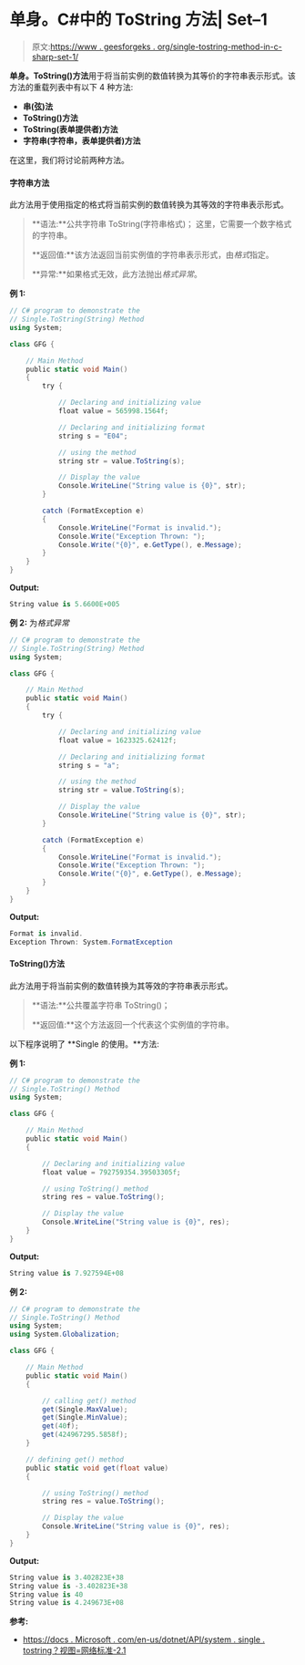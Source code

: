 # 单身。C#中的 ToString 方法| Set–1

> 原文:[https://www . geesforgeks . org/single-tostring-method-in-c-sharp-set-1/](https://www.geeksforgeeks.org/single-tostring-method-in-c-sharp-set-1/)

**单身。ToString()方法**用于将当前实例的数值转换为其等价的字符串表示形式。该方法的重载列表中有以下 4 种方法:

*   **串(弦)法**
*   **ToString()方法**
*   **ToString(表单提供者)方法**
*   **字符串(字符串，表单提供者)方法**

在这里，我们将讨论前两种方法。

#### 字符串方法

此方法用于使用指定的格式将当前实例的数值转换为其等效的字符串表示形式。

> **语法:**公共字符串 ToString(字符串格式)；
> 这里，它需要一个数字格式的字符串。
> 
> **返回值:**该方法返回当前实例值的字符串表示形式，由*格式*指定。
> 
> **异常:**如果格式无效，此方法抛出*格式异常*。

**例 1:**

```cs
// C# program to demonstrate the
// Single.ToString(String) Method
using System;

class GFG {

    // Main Method
    public static void Main()
    {
        try {

            // Declaring and initializing value
            float value = 565998.1564f;

            // Declaring and initializing format
            string s = "E04";

            // using the method
            string str = value.ToString(s);

            // Display the value
            Console.WriteLine("String value is {0}", str);
        }

        catch (FormatException e) 
        {
            Console.WriteLine("Format is invalid.");
            Console.Write("Exception Thrown: ");
            Console.Write("{0}", e.GetType(), e.Message);
        }
    }
}
```

**Output:**

```cs
String value is 5.6600E+005

```

**例 2:** 为*格式异常*

```cs
// C# program to demonstrate the
// Single.ToString(String) Method
using System;

class GFG {

    // Main Method
    public static void Main()
    {
        try {

            // Declaring and initializing value
            float value = 1623325.62412f;

            // Declaring and initializing format
            string s = "a";

            // using the method
            string str = value.ToString(s);

            // Display the value
            Console.WriteLine("String value is {0}", str);
        }

        catch (FormatException e)
        {
            Console.WriteLine("Format is invalid.");
            Console.Write("Exception Thrown: ");
            Console.Write("{0}", e.GetType(), e.Message);
        }
    }
}
```

**Output:**

```cs
Format is invalid.
Exception Thrown: System.FormatException

```

#### ToString()方法

此方法用于将当前实例的数值转换为其等效的字符串表示形式。

> **语法:**公共覆盖字符串 ToString()；
> 
> **返回值:**这个方法返回一个代表这个实例值的字符串。

以下程序说明了 **Single 的使用。**方法:

**例 1:**

```cs
// C# program to demonstrate the
// Single.ToString() Method
using System;

class GFG {

    // Main Method
    public static void Main()
    {

        // Declaring and initializing value
        float value = 792759354.39503305f;

        // using ToString() method
        string res = value.ToString();

        // Display the value
        Console.WriteLine("String value is {0}", res);
    }
}
```

**Output:**

```cs
String value is 7.927594E+08

```

**例 2:**

```cs
// C# program to demonstrate the
// Single.ToString() Method
using System;
using System.Globalization;

class GFG {

    // Main Method
    public static void Main()
    {

        // calling get() method
        get(Single.MaxValue);
        get(Single.MinValue);
        get(40f);
        get(424967295.5858f);
    }

    // defining get() method
    public static void get(float value)
    {

        // using ToString() method
        string res = value.ToString();

        // Display the value
        Console.WriteLine("String value is {0}", res);
    }
}
```

**Output:**

```cs
String value is 3.402823E+38
String value is -3.402823E+38
String value is 40
String value is 4.249673E+08

```

**参考:**

*   [https://docs . Microsoft . com/en-us/dotnet/API/system . single . tostring？视图=网络标准-2.1](https://docs.microsoft.com/en-us/dotnet/api/system.single.tostring?view=netstandard-2.1)